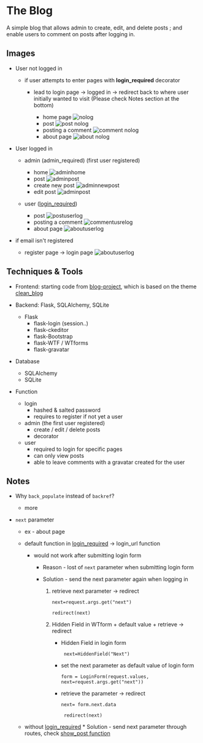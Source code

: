 # The Blog

A simple blog that allows admin to create, edit, and delete posts ; and enable users to comment on posts after logging in.


## Images
* User not logged in

  * if user attempts to enter pages with  __login_required__ decorator
  
    * lead to login page  ->  logged in -> redirect back to where user initially wanted to visit (Please check Notes section at the bottom)
    
      * home page 
        ![nolog](https://github.com/Pammy737/The_Blog/blob/main/readme_screenshots/homepage(nolog).png)     
      * post
        ![post nolog](https://github.com/Pammy737/The_Blog/blob/main/readme_screenshots/post.png)
      * posting a comment
        ![comment nolog](https://github.com/Pammy737/The_Blog/blob/main/readme_screenshots/comment(nolog).png)
      * about page
        ![about nolog](https://github.com/Pammy737/The_Blog/blob/main/readme_screenshots/aboutpage(nolog).png)
        
* User logged in

  * admin (admin_required) (first user registered) 
    * home
      ![adminhome](https://github.com/Pammy737/The_Blog/blob/main/readme_screenshots/homepage(adminlog).png)
    * post
      ![adminpost](https://github.com/Pammy737/The_Blog/blob/main/readme_screenshots/post(admin).png)
    * create new post
      ![adminnewpost](https://github.com/Pammy737/The_Blog/blob/main/readme_screenshots/newpost(admin).png)
    * edit post
      ![adminpost](https://github.com/Pammy737/The_Blog/blob/main/readme_screenshots/editpost(adminlog).png)
      
    
  * user ([login_required](https://flask-login.readthedocs.io/en/latest/_modules/flask_login/utils/#login_required))   
    * post
      ![postuserlog](https://github.com/Pammy737/The_Blog/blob/main/readme_screenshots/homepage(userlog).png)
    * posting a comment
      ![commentusrelog](https://github.com/Pammy737/The_Blog/blob/main/readme_screenshots/leavedcomment(userlog).png) 
    * about page
      ![aboutuserlog](https://github.com/Pammy737/The_Blog/blob/main/readme_screenshots/aboutpage(userlog).png)
      
* if email isn't registered
  * register page -> login page
    ![aboutuserlog](https://github.com/Pammy737/The_Blog/blob/main/readme_screenshots/aboutpage(userlog).png)



## Techniques & Tools
* Frontend: starting code from [blog-project](https://github.com/angelabauer/Flask-Blog-Project), which is based on the theme [clean_blog](https://startbootstrap.com/theme/clean-blog)
 
* Backend: Flask, SQLAlchemy, SQLite 
  * Flask
    * flask-login (session..)
    * flask-ckeditor
    * flask-Bootstrap
    * flask-WTF / WTforms
    * flask-gravatar
* Database
    * SQLAlchemy
    * SQLite


* Function
  * login
    * hashed & salted password
    * requires to register if not yet a user
  * admin (the first user registered)
    * create / edit / delete posts
    * decorator
  * user 
    * required to login for specific pages
    * can only view posts 
    * able to leave comments with a gravatar created for the user




## Notes

* Why ```back_populate``` instead of  ```backref```?
  *  more 

* ```next``` parameter
  * ex - about page
  
  * default function in [login_required](https://flask-login.readthedocs.io/en/latest/_modules/flask_login/utils/#login_required) -> login_url function
    
    *  would not work after submitting login form 
        
        * Reason - lost of ```next``` parameter when submitting login form
        
        * Solution - send the next parameter again when logging in
          1. retrieve next parameter -> redirect
        
              ```next=request.args.get("next") ``` 
              
              ```redirect(next)```
          2. Hidden Field in WTform + default value + retrieve -> redirect
              * Hidden Field in login form 
                 
                 ``` next=HiddenField("Next")```
              * set the next parameter as default value of login form
                
                  ```form = LoginForm(request.values, next=request.args.get("next"))```
              * retrieve the parameter -> redirect
                
                  ```next= form.next.data```

                  ``` redirect(next)```
  * without [login_required](https://flask-login.readthedocs.io/en/latest/_modules/flask_login/utils/#login_required)
        * Solution - send next parameter through routes, check [show_post function](https://github.com/Pammy737/The_Blog/blob/main/main.py)


    
